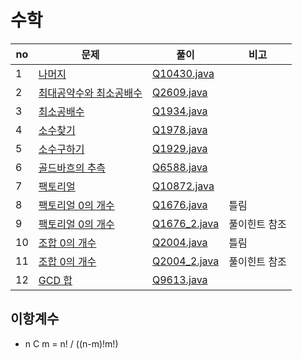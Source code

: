 # 수학

|no|문제|풀이|비고|
|---|----|----|----|
|1|[나머지](https://www.acmicpc.net/problem/10430)|[Q10430.java](math1/Q10430.java)||
|2|[최대공약수와 최소공배수](https://www.acmicpc.net/problem/2609)|[Q2609.java](math1/Q2609.java)||
|3|[최소공배수](https://www.acmicpc.net/problem/1934)|[Q1934.java](math1/Q1934.java)||
|4|[소수찾기](https://www.acmicpc.net/problem/1978)|[Q1978.java](math1/Q1978.java)||
|5|[소수구하기](https://www.acmicpc.net/problem/1929)|[Q1929.java](math1/Q1929.java)||
|6|[골드바흐의 추측](https://www.acmicpc.net/problem/6588)|[Q6588.java](math1/Q6588.java)||
|7|[팩토리얼](https://www.acmicpc.net/problem/10872)|[Q10872.java](math1/Q10872.java)||
|8|[팩토리얼 0의 개수](https://www.acmicpc.net/problem/1676)|[Q1676.java](math1/Q1676.java)|틀림|
|9|[팩토리얼 0의 개수](https://www.acmicpc.net/problem/1676)|[Q1676_2.java](math1/Q1676_2.java)|풀이힌트 참조|
|10|[조합 0의 개수](https://www.acmicpc.net/problem/2004)|[Q2004.java](math1/Q2004.java)|틀림|
|11|[조합 0의 개수](https://www.acmicpc.net/problem/2004)|[Q2004_2.java](math1/Q2004_2.java)|풀이힌트 참조|
|12|[GCD 합](https://www.acmicpc.net/problem/9613)|[Q9613.java](math1/Q9613.java)||
<!--
||[](https://www.acmicpc.net/problem/)|[Q.java](math1/Q.java)||
-->

## 이항계수
- n C m = n! / ((n-m)!m!)



